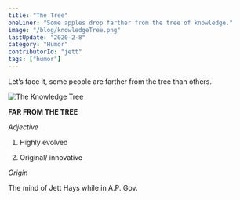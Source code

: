 ```yaml
---
title: "The Tree"
oneLiner: "Some apples drop farther from the tree of knowledge."
image: "/blog/knowledgeTree.png"
lastUpdate: "2020-2-8"
category: "Humor"
contributorId: "jett"
tags: ["humor"]
---
```


Let’s face it, some people are farther from the tree than others.

![The Knowledge Tree](/blog/knowledgeTree.png)

**FAR FROM THE TREE**

_Adjective_

1. Highly evolved

2. Original/ innovative

_Origin_

The mind of Jett Hays while in A.P. Gov.
